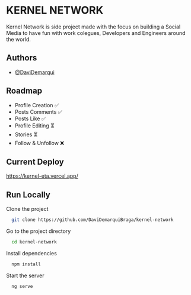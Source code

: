 
# KERNEL NETWORK

Kernel Network is side project made with the focus on building a Social Media to have fun with work colegues, Developers and Engineers around the world.




## Authors

- [@DaviDemarqui](https://www.github.com/DaviDemarquiBraga)


## Roadmap

- Profile Creation ✅
- Posts Comments ✅
- Posts Like ✅
- Profile Editing ⏳
- Stories ⏳
- Follow & Unfollow ❌


## Current Deploy

https://kernel-eta.vercel.app/


## Run Locally

Clone the project

```bash
  git clone https://github.com/DaviDemarquiBraga/kernel-network
```

Go to the project directory

```bash
  cd kernel-network
```

Install dependencies

```bash
  npm install
```

Start the server

```bash
  ng serve
```

